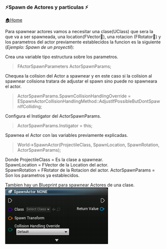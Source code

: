 ### ⚡Spawn de Actores y particulas ⚡
[🏠Home](Readme.md)

Para spawnear actores vamos a necesitar una  clase(UClass) que sera la que va a ser spawneada, una location(FVector🔀), una rotacion (FRotator🔄) y los parametros del actor previamente establecidos  la funcion es la siguiente (_Ejemplo: Spawn de  un proyectil_):      

Crea una variable tipo estructura sobre los parametros.
>FActorSpawnParameters ActorSpawnParams;  

Chequea  la colision del Actor a spawnear y en este caso si la colision al  spawnear colisiona tratara de adjustar el spawn sino puede no spawneara el actor.

>ActorSpawnParams.SpawnCollisionHandlingOverride = ESpawnActorCollisionHandlingMethod::AdjustIfPossibleButDontSpawnIfColliding;

Configura el Instigator del ActorSpawnParams.
>ActorSpawnParams.Instigator  = this;
				
Spawnea el Actor con las variables previamente explicadas.			
>World->SpawnActor<AMultiPlayerProjectile>(ProjectileClass, SpawnLocation, SpawnRotation, ActorSpawnParams);

Donde
ProjectileClass = Es la clase a spawnear.  
SpawnLocation = FVector de la Location del actor.  
SpawnRotation = FRotator de la Rotacion del actor. 
ActorSpawnParams = Son los parametros ya establecidos.

Tambien hay un Blueprint para spawnear Actores de una clase.  
![Muy nashe El pablito!](/Imagenes/Engine/SpawnActor.png?raw=true "Que haces leyendo esto pa?")